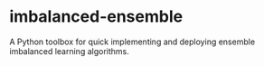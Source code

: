 # imbalanced-ensemble
A Python toolbox for quick implementing and deploying ensemble imbalanced learning algorithms.
